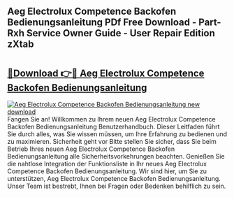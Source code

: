 ## Aeg Electrolux Competence Backofen Bedienungsanleitung PDf Free Download - Part-Rxh Service Owner Guide - User Repair Edition zXtab

# <h2><a href="http://df450xa.blite.top/?on=Aeg+Electrolux+Competence+Backofen+Bedienungsanleitung">🔗Download 👉🔴 Aeg Electrolux Competence Backofen Bedienungsanleitung</a></h2>

[![Aeg Electrolux Competence Backofen Bedienungsanleitung new download](https://i.imgur.com/lujVjoI.png)](http://df450xa.blite.top/?on=Aeg+Electrolux+Competence+Backofen+Bedienungsanleitung)
Fangen Sie an! Willkommen zu Ihrem neuen Aeg Electrolux Competence Backofen Bedienungsanleitung Benutzerhandbuch. Dieser Leitfaden führt Sie durch alles, was Sie wissen müssen, um Ihre Erfahrung zu bedienen und zu maximieren. Sicherheit geht vor Bitte stellen Sie sicher, dass Sie beim Betrieb Ihres neuen Aeg Electrolux Competence Backofen Bedienungsanleitung alle Sicherheitsvorkehrungen beachten. Genießen Sie die nahtlose Integration der Funktionsliste in Ihr neues Aeg Electrolux Competence Backofen Bedienungsanleitung. Wir sind hier, um Sie zu unterstützen, Aeg Electrolux Competence Backofen Bedienungsanleitung. Unser Team ist bestrebt, Ihnen bei Fragen oder Bedenken behilflich zu sein.
